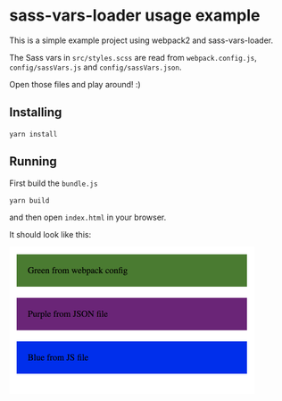 # sass-vars-loader usage example

This is a simple example project using webpack2 and sass-vars-loader.

The Sass vars in `src/styles.scss` are read from `webpack.config.js`, `config/sassVars.js`
and `config/sassVars.json`.

Open those files and play around! :)


## Installing

```
yarn install
```

## Running

First build the `bundle.js`
```
yarn build
```

and then open `index.html` in your browser.


It should look like this:

![index.html](./demo.png "index.html")